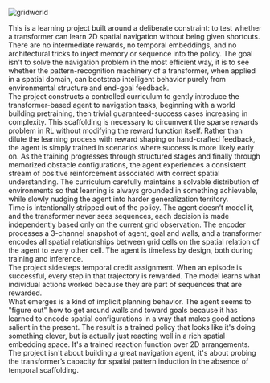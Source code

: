 ![gridworld](https://github.com/user-attachments/assets/7f19209a-9252-441d-b09c-6297b31b821d)

This is a learning project built around a deliberate constraint: to test whether a transformer can learn 2D spatial navigation without being given shortcuts. There are no intermediate rewards, no temporal embeddings, and no architectural tricks to inject memory or sequence into the policy. The goal isn't to solve the navigation problem in the most efficient way, it is to see whether the pattern-recognition machinery of a transformer, when applied in a spatial domain, can bootstrap intelligent behavior purely from environmental structure and end-goal feedback.<br>
The project constructs a controlled curriculum to gently introduce the transformer-based agent to navigation tasks, beginning with a world building pretraining, then trivial guaranteed-success cases increasing in complexity. This scaffolding is necessary to circumvent the sparse rewards problem in RL without modifying the reward function itself. Rather than dilute the learning process with reward shaping or hand-crafted feedback, the agent is simply trained in scenarios where success is more likely early on. As the training progresses through structured stages and finally through memorized obstacle configurations, the agent experiences a consistent stream of positive reinforcement associated with correct spatial understanding. The curriculum carefully maintains a solvable distribution of environments so that learning is always grounded in something achievable, while slowly nudging the agent into harder generalization territory.<br>
Time is intentionally stripped out of the policy. The agent doesn’t model it, and the transformer never sees sequences, each decision is made independently based only on the current grid observation. The encoder processes a 3-channel snapshot of agent, goal and walls, and a transformer encodes all spatial relationships between grid cells on the spatial relation of the agent to every other cell. The agent is timeless by design, both during training and inference.<br>
The project sidesteps temporal credit assignment. When an episode is successful, every step in that trajectory is rewarded. The model learns what individual actions worked because they are part of sequences that are rewarded.<br>
What emerges is a kind of implicit planning behavior. The agent seems to "figure out" how to get around walls and toward goals because it has learned to encode spatial configurations in a way that makes good actions salient in the present. The result is a trained policy that looks like it's doing something clever, but is actually just reacting well in a rich spatial embedding space. It's a trained reaction function over 2D arrangements. The project isn't about building a great navigation agent, it's about probing the transformer’s capacity for spatial pattern induction in the absence of temporal scaffolding.
